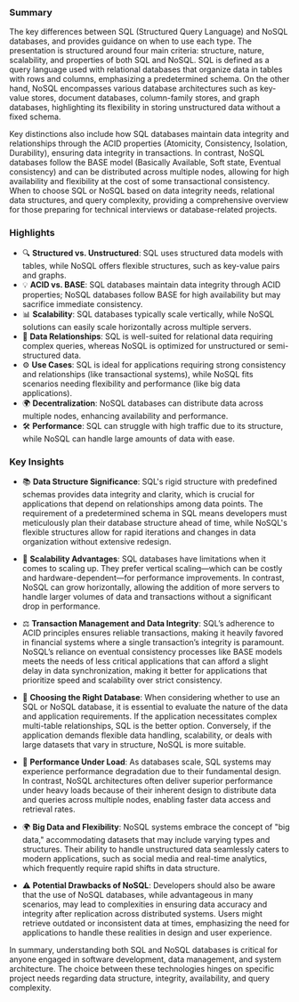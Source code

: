 ### Summary
The key differences between SQL (Structured Query Language) and NoSQL databases, and provides guidance on when to use each type. The presentation is structured around four main 
criteria: structure, nature, scalability, and properties of both SQL and NoSQL. SQL is defined as a query language used with relational databases that organize data in tables with 
rows and columns, emphasizing a predetermined schema. On the other hand, NoSQL encompasses various database architectures such as key-value stores, document databases, 
column-family stores, and graph databases, highlighting its flexibility in storing unstructured data without a fixed schema.

Key distinctions also include how SQL databases maintain data integrity and relationships through the ACID properties (Atomicity, Consistency, Isolation, Durability), ensuring 
data integrity in transactions. In contrast, NoSQL databases follow the BASE model (Basically Available, Soft state, Eventual consistency) and can be distributed across multiple nodes, 
allowing for high availability and flexibility at the cost of some transactional consistency. When to choose SQL or NoSQL based on data integrity needs, relational data structures, 
and query complexity, providing a comprehensive overview for those preparing for technical interviews or database-related projects.

### Highlights
- 🔍 **Structured vs. Unstructured**: SQL uses structured data models with tables, while NoSQL offers flexible structures, such as key-value pairs and graphs.
- 💡 **ACID vs. BASE**: SQL databases maintain data integrity through ACID properties; NoSQL databases follow BASE for high availability but may sacrifice immediate consistency.
- 📊 **Scalability**: SQL databases typically scale vertically, while NoSQL solutions can easily scale horizontally across multiple servers.
- 🔗 **Data Relationships**: SQL is well-suited for relational data requiring complex queries, whereas NoSQL is optimized for unstructured or semi-structured data.
- ⚙ **Use Cases**: SQL is ideal for applications requiring strong consistency and relationships (like transactional systems), while NoSQL fits scenarios needing flexibility and 
performance (like big data applications).
- 🌍 **Decentralization**: NoSQL databases can distribute data across multiple nodes, enhancing availability and performance.
- 🛠 **Performance**: SQL can struggle with high traffic due to its structure, while NoSQL can handle large amounts of data with ease.

### Key Insights
- 📚 **Data Structure Significance**: SQL's rigid structure with predefined schemas provides data integrity and clarity, which is crucial for applications that depend on relationships 
among data points. The requirement of a predetermined schema in SQL means developers must meticulously plan their database structure ahead of time, while NoSQL's flexible structures 
allow for rapid iterations and changes in data organization without extensive redesign.

- 🌱 **Scalability Advantages**: SQL databases have limitations when it comes to scaling up. They prefer vertical scaling—which can be costly and hardware-dependent—for performance 
improvements. In contrast, NoSQL can grow horizontally, allowing the addition of more servers to handle larger volumes of data and transactions without a significant drop in performance.

- ⚖ **Transaction Management and Data Integrity**: SQL’s adherence to ACID principles ensures reliable transactions, making it heavily favored in financial systems where a single 
transaction’s integrity is paramount. NoSQL’s reliance on eventual consistency processes like BASE models meets the needs of less critical applications that can afford a slight delay 
in data synchronization, making it better for applications that prioritize speed and scalability over strict consistency.

- 🤝 **Choosing the Right Database**: When considering whether to use an SQL or NoSQL database, it is essential to evaluate the nature of the data and application requirements. If the 
application necessitates complex multi-table relationships, SQL is the better option. Conversely, if the application demands flexible data handling, scalability, or deals with large 
datasets that vary in structure, NoSQL is more suitable.

- 🔄 **Performance Under Load**: As databases scale, SQL systems may experience performance degradation due to their fundamental design. In contrast, NoSQL architectures often deliver 
superior performance under heavy loads because of their inherent design to distribute data and queries across multiple nodes, enabling faster data access and retrieval rates.

- 🌍 **Big Data and Flexibility**: NoSQL systems embrace the concept of "big data," accommodating datasets that may include varying types and structures. Their ability to handle 
unstructured data seamlessly caters to modern applications, such as social media and real-time analytics, which frequently require rapid shifts in data structure.

- ⚠ **Potential Drawbacks of NoSQL**: Developers should also be aware that the use of NoSQL databases, while advantageous in many scenarios, may lead to complexities in ensuring 
data accuracy and integrity after replication across distributed systems. Users might retrieve outdated or inconsistent data at times, emphasizing the need for applications to handle 
these realities in design and user experience.

In summary, understanding both SQL and NoSQL databases is critical for anyone engaged in software development, data management, and system architecture. The choice between these 
technologies hinges on specific project needs regarding data structure, integrity, availability, and query complexity.